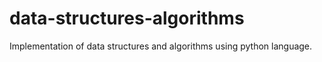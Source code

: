 # data-structures-algorithms
Implementation of data structures and algorithms using python language.
